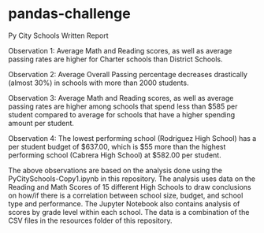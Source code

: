 # pandas-challenge

Py City Schools Written Report 

Observation 1:
Average Math and Reading scores, as well as average passing rates are higher for Charter schools than District Schools.

Observation 2:
Average Overall Passing percentage decreases drastically (almost 30%) in schools with more than 2000 students. 

Observation 3:
Average Math and Reading scores, as well as average passing rates are higher among schools that spend less than $585 per student compared to average for schools that have a higher spending amount per student. 

Observation 4:
The lowest performing school (Rodriguez High School) has a per student budget of $637.00, which is $55 more than the highest performing school (Cabrera High School) at $582.00 per student. 

The above observations are based on the analysis done using the PyCitySchools-Copy1.ipynb in this repository. The analysis uses data on the Reading and Math Scores of 15 different High Schools to draw conclusions on how/if there is a correlation between school size, budget, and school type and performance. The Jupyter Notebook also contains analysis of scores by grade level within each school. The data is a combination of the CSV files in the resources folder of this repository. 
